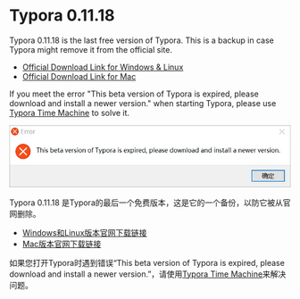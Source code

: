 # Typora 0.11.18

Typora 0.11.18 is the last free version of Typora. This is a backup in case Typora might remove it from the official site.

- [Official Download Link for Windows & Linux](https://typora.io/windows/dev_release.html)
- [Official Download Link for Mac](https://typora.io/dev_release.html)

If you meet the error "This beta version of Typora is expired, please download and install a newer version." when starting Typora, please use [Typora Time Machine](https://github.com/Pure-Happiness/Typora-Time-Machine) to solve it.

![Typora Error](https://raw.githubusercontent.com/Pure-Happiness/Typora-Time-Machine/main/Typora%20Error.png)

Typora 0.11.18 是Typora的最后一个免费版本，这是它的一个备份，以防它被从官网删除。

- [Windows和Linux版本官网下载链接](https://typora.io/windows/dev_release.html)
- [Mac版本官网下载链接](https://typora.io/dev_release.html)

如果您打开Typora时遇到错误“This beta version of Typora is expired, please download and install a newer version.”，请使用[Typora Time Machine](https://github.com/Pure-Happiness/Typora-Time-Machine)来解决问题。
